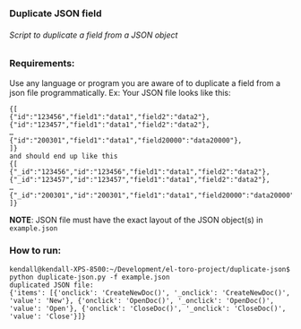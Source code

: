 ### Duplicate JSON field

###### Script to duplicate a field from a JSON object

### Requirements:

Use any language or program you are aware of to duplicate a field from a json file
programmatically.
Ex: Your JSON file looks like this:
```
{[
{"id":"123456","field1":"data1","field2":"data2"},
{"id":"123457","field1":"data1","field2":"data2"},
…
{"id":"200301","field1":"data1","field20000":"data20000"},
]}
and should end up like this
{[
{"_id":"123456","id":"123456","field1":"data1","field2":"data2"},
{"_id":"123457","id":"123457","field1":"data1","field2":"data2"},
…
{"_id":"200301","id":"200301","field1":"data1","field20000":"data20000"},
]}
```

**NOTE**: JSON file must have the exact layout of the JSON object(s) in `example.json`

### How to run:

```
kendall@kendall-XPS-8500:~/Development/el-toro-project/duplicate-json$ python duplicate-json.py -f example.json
duplicated JSON file:
{'items': [{'onclick': 'CreateNewDoc()', '_onclick': 'CreateNewDoc()', 'value': 'New'}, {'onclick': 'OpenDoc()', '_onclick': 'OpenDoc()', 'value': 'Open'}, {'onclick': 'CloseDoc()', '_onclick': 'CloseDoc()', 'value': 'Close'}]}
```
